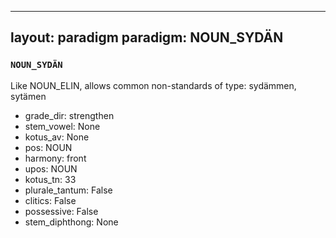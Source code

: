 
---
layout: paradigm
paradigm: NOUN_SYDÄN
---
### ` NOUN_SYDÄN `

Like NOUN_ELIN, allows common non-standards of type: sydämmen, sytämen
* grade_dir: strengthen
* stem_vowel: None
* kotus_av: None
* pos: NOUN
* harmony: front
* upos: NOUN
* kotus_tn: 33
* plurale_tantum: False
* clitics: False
* possessive: False
* stem_diphthong: None
